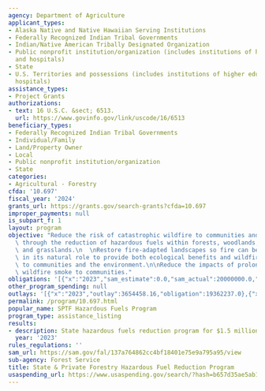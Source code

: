 ```yaml
---
agency: Department of Agriculture
applicant_types:
- Alaska Native and Native Hawaiian Serving Institutions
- Federally Recognized Indian Tribal Governments
- Indian/Native American Tribally Designated Organization
- Public nonprofit institution/organization (includes institutions of higher education
  and hospitals)
- State
- U.S. Territories and possessions (includes institutions of higher education and
  hospitals)
assistance_types:
- Project Grants
authorizations:
- text: 16 U.S.C. &sect; 6513.
  url: https://www.govinfo.gov/link/uscode/16/6513
beneficiary_types:
- Federally Recognized Indian Tribal Governments
- Individual/Family
- Land/Property Owner
- Local
- Public nonprofit institution/organization
- State
categories:
- Agricultural - Forestry
cfda: '10.697'
fiscal_year: '2024'
grants_url: https://grants.gov/search-grants?cfda=10.697
improper_payments: null
is_subpart_f: 1
layout: program
objective: "Reduce the risk of catastrophic wildfire to communities and the environment\
  \ through the reduction of hazardous fuels within forests, woodlands, shrublands\
  \ and grasslands.\n  \nRestore fire-adapted landscapes so fire can be reintroduced\
  \ in its natural role to provide both ecological benefits and wildfire protection\
  \ to communities and the environment.\n\nReduce the impacts of prolonged, damaging\
  \ wildfire smoke to communities."
obligations: '[{"x":"2023","sam_estimate":0.0,"sam_actual":20000000.0,"usa_spending_actual":19068498.03},{"x":"2024","sam_estimate":0.0,"sam_actual":16614888.0,"usa_spending_actual":15002036.37},{"x":"2025","sam_estimate":0.0,"sam_actual":20000000.0,"usa_spending_actual":-58836.7}]'
other_program_spending: null
outlays: '[{"x":"2023","outlay":3654458.16,"obligation":19362237.0},{"x":"2024","outlay":1098298.6,"obligation":15081699.71},{"x":"2025","outlay":0.0,"obligation":0.0}]'
permalink: /program/10.697.html
popular_name: SPTF Hazardous Fuels Program
program_type: assistance_listing
results:
- description: State hazardous fuels reduction program for $1.5 million
  year: '2023'
rules_regulations: ''
sam_url: https://sam.gov/fal/137a764862cc4bf18401e75e9a795a95/view
sub-agency: Forest Service
title: State & Private Forestry Hazardous Fuel Reduction Program
usaspending_url: https://www.usaspending.gov/search/?hash=b657d35ae5ab11d04aa3b3bfa8a90722
---
```

